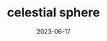 ---
title: "celestial sphere"
type: hashtag
date: 2023-06-17
hashtag: celestial-sphere
tags:
  - astronomy
---